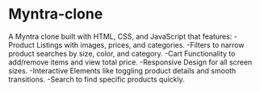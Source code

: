 # Myntra-clone
A Myntra clone built with HTML, CSS, and JavaScript that features:
-Product Listings with images, prices, and categories.
-Filters to narrow product searches by size, color, and category.
-Cart Functionality to add/remove items and view total price.
-Responsive Design for all screen sizes.
-Interactive Elements like toggling product details and smooth transitions.
-Search to find specific products quickly.
